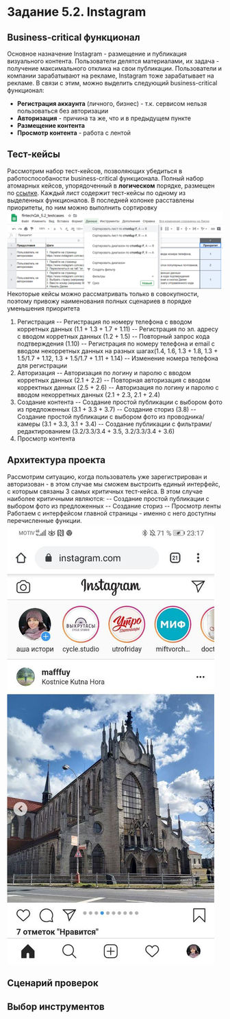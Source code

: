 # Задание 5.2. Instagram
## Business-critical функционал
Основное назначение Instagram - размещение и публикация визуального контента. Пользователи делятся материалами, их задача - получение максимального отклика на свои публикации. Пользователи и компании зарабатывают на рекламе, Instagram тоже зарабатывает на рекламе.
В связи с этим, можно выделить следующий  business-critical функционал:
- **Регистрация аккаунта** (личного, бизнес) - т.к. сервисом нельзя пользоваться без авторизации
- **Авторизация** - причина та же, что и в предыдущем пункте
- **Размещение контента**
- **Просмотр контента** - работа с лентой
## Тест-кейсы
Рассмотрим набор тест-кейсов, позволяющих убедиться в работоспособаности business-critical функционала. 
Полный набор атомарных кейсов, упорядоченный в **логическом** порядке, размещен по [ссылке](https://docs.google.com/spreadsheets/d/1-Qdef1ccjIZrnPtbbA8mRNIQ6ewks3AvhT7rfgTvfPA/edit?usp=sharing). Каждый лист содержит тест-кейсы по одному из выделенных функционалов.
В последней колонке расставлены приоритеты, по ним можно выполнить сортировку
![](https://raw.githubusercontent.com/tomskih/fintechQA_5.2/master/%D1%81%D0%BE%D1%80%D1%82%D0%B8%D1%80%D0%BE%D0%B2%D0%BA%D0%B0%20%D0%BF%D0%BE%20%D0%BF%D1%80%D0%B8%D0%BE%D1%80%D0%B8%D1%82%D0%B5%D1%82%D1%83.png)
Некоторые кейсы можно рассматривать только в совокупности, поэтому привожу наименования полных сценариев в порядке уменьшения приоритета
1. Регистрация
-- Регистрация по номеру телефона с вводом корретных данных (1.1 + 1.3 + 1.7 + 1.11) 
-- Регистрация по эл. адресу с вводом корретных данных (1.2 + 1.5)
-- Повторный запрос кода подтверждения (1.10)
-- Регистрация по номеру телефона и email с вводом некорретных данных на разных шагах(1.4, 1.6, 1.3 + 1.8, 1.3 + 1.5/1.7 + 1.12, 1.3 + 1.5/1.7 + 1.11 + 1.14)
-- Изменение номера телефона для регистрации
2. Авторизация
-- Авторизация по логину и паролю с вводом корретных данных (2.1 + 2.2)
-- Повторная авторизация с вводом корректных данных (2.5 + 2.6)
-- Авторизация по логину и паролю с вводом некорретных данных (2.1 + 2.3, 2.1 + 2.4)
3. Создание контента
-- Создание простой публикации с выбором фото из предложенных (3.1 + 3.3 + 3.7)
-- Создание сториз (3.8)
-- Создание простой публикации с выбором фото из проводника/камеры (3.1 + 3.3, 3.1 + 3.4)
-- Создание публикации с фильтрами/редактированием (3.2/3.3/3.4 + 3.5, 3.2/3.3/3.4 + 3.6)
4. Просмотр контента

## Архитектура проекта
Рассмотрим ситуацию, когда пользователь уже зарегистрирован и авторизован - в этом случае мы сможем выстроить единый интерфейс, с которым связаны 3 самых критичных тест-кейса. В этом случае наиболее критичными являются:
-- Создание простой публикации с выбором фото из предложенных
-- Создание сториз
-- Просмотр ленты
Работаем с интерфейсом главной страницы - именно с него доступны перечисленные функции.
![](https://raw.githubusercontent.com/tomskih/fintechQA_5.2/master/page_example.jpg)





## Сценарий проверок
## Выбор инструментов
